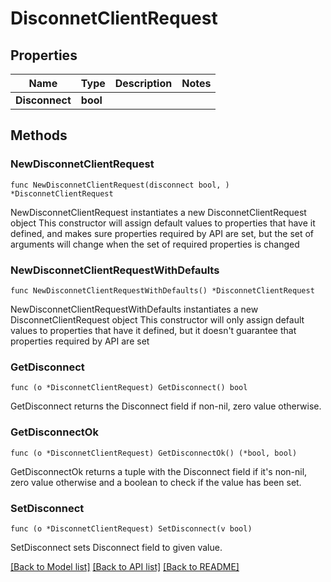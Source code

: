 # DisconnetClientRequest

## Properties

Name | Type | Description | Notes
------------ | ------------- | ------------- | -------------
**Disconnect** | **bool** |  | 

## Methods

### NewDisconnetClientRequest

`func NewDisconnetClientRequest(disconnect bool, ) *DisconnetClientRequest`

NewDisconnetClientRequest instantiates a new DisconnetClientRequest object
This constructor will assign default values to properties that have it defined,
and makes sure properties required by API are set, but the set of arguments
will change when the set of required properties is changed

### NewDisconnetClientRequestWithDefaults

`func NewDisconnetClientRequestWithDefaults() *DisconnetClientRequest`

NewDisconnetClientRequestWithDefaults instantiates a new DisconnetClientRequest object
This constructor will only assign default values to properties that have it defined,
but it doesn't guarantee that properties required by API are set

### GetDisconnect

`func (o *DisconnetClientRequest) GetDisconnect() bool`

GetDisconnect returns the Disconnect field if non-nil, zero value otherwise.

### GetDisconnectOk

`func (o *DisconnetClientRequest) GetDisconnectOk() (*bool, bool)`

GetDisconnectOk returns a tuple with the Disconnect field if it's non-nil, zero value otherwise
and a boolean to check if the value has been set.

### SetDisconnect

`func (o *DisconnetClientRequest) SetDisconnect(v bool)`

SetDisconnect sets Disconnect field to given value.



[[Back to Model list]](../README.md#documentation-for-models) [[Back to API list]](../README.md#documentation-for-api-endpoints) [[Back to README]](../README.md)


